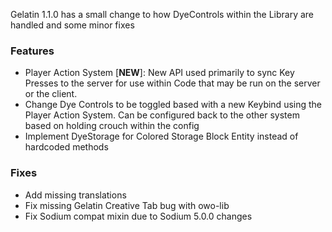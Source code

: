 Gelatin 1.1.0 has a small change to how DyeControls within the Library are handled and some minor fixes

### Features

- Player Action System [**NEW**]: New API used primarily to sync Key Presses to the server for use within Code that may be run on the server or the client.
- Change Dye Controls to be toggled based with a new Keybind using the Player Action System. Can be configured back to the other system based on holding crouch within the config
- Implement DyeStorage for Colored Storage Block Entity instead of hardcoded methods

### Fixes
- Add missing translations
- Fix missing Gelatin Creative Tab bug with owo-lib
- Fix Sodium compat mixin due to Sodium 5.0.0 changes
